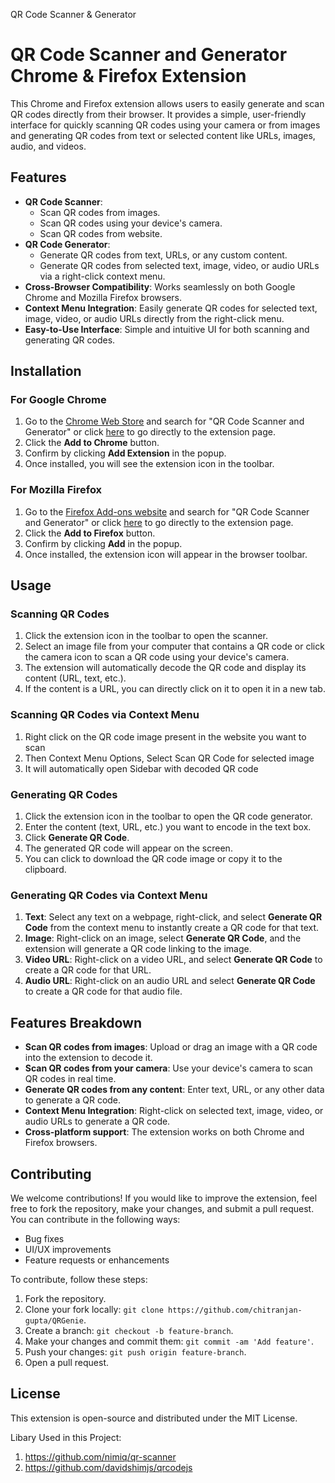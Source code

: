 QR Code Scanner & Generator

# QR Code Scanner and Generator Chrome & Firefox Extension

This Chrome and Firefox extension allows users to easily generate and scan QR codes directly from their browser. It provides a simple, user-friendly interface for quickly scanning QR codes using your camera or from images and generating QR codes from text or selected content like URLs, images, audio, and videos.

## Features

- **QR Code Scanner**:
  - Scan QR codes from images.
  - Scan QR codes using your device's camera.
  - Scan QR codes from website.
- **QR Code Generator**:
  - Generate QR codes from text, URLs, or any custom content.
  - Generate QR codes from selected text, image, video, or audio URLs via a right-click context menu.
- **Cross-Browser Compatibility**: Works seamlessly on both Google Chrome and Mozilla Firefox browsers.
- **Context Menu Integration**: Easily generate QR codes for selected text, image, video, or audio URLs directly from the right-click menu.
- **Easy-to-Use Interface**: Simple and intuitive UI for both scanning and generating QR codes.

## Installation

### For Google Chrome

1. Go to the [Chrome Web Store](https://chrome.google.com/webstore) and search for "QR Code Scanner and Generator" or click [here](#) to go directly to the extension page.
2. Click the **Add to Chrome** button.
3. Confirm by clicking **Add Extension** in the popup.
4. Once installed, you will see the extension icon in the toolbar.

### For Mozilla Firefox

1. Go to the [Firefox Add-ons website](https://addons.mozilla.org/) and search for "QR Code Scanner and Generator" or click [here](#) to go directly to the extension page.
2. Click the **Add to Firefox** button.
3. Confirm by clicking **Add** in the popup.
4. Once installed, the extension icon will appear in the browser toolbar.

## Usage

### Scanning QR Codes

1. Click the extension icon in the toolbar to open the scanner.
2. Select an image file from your computer that contains a QR code or click the camera icon to scan a QR code using your device's camera.
3. The extension will automatically decode the QR code and display its content (URL, text, etc.).
4. If the content is a URL, you can directly click on it to open it in a new tab.

### Scanning QR Codes via Context Menu

1. Right click on the QR code image present in the website you want to scan
2. Then Context Menu Options, Select Scan QR Code for selected image
3. It will automatically open Sidebar with decoded QR code

### Generating QR Codes

1. Click the extension icon in the toolbar to open the QR code generator.
2. Enter the content (text, URL, etc.) you want to encode in the text box.
3. Click **Generate QR Code**.
4. The generated QR code will appear on the screen.
5. You can click to download the QR code image or copy it to the clipboard.

### Generating QR Codes via Context Menu

1. **Text**: Select any text on a webpage, right-click, and select **Generate QR Code** from the context menu to instantly create a QR code for that text.
2. **Image**: Right-click on an image, select **Generate QR Code**, and the extension will generate a QR code linking to the image.
3. **Video URL**: Right-click on a video URL, and select **Generate QR Code** to create a QR code for that URL.
4. **Audio URL**: Right-click on an audio URL and select **Generate QR Code** to create a QR code for that audio file.

## Features Breakdown

- **Scan QR codes from images**: Upload or drag an image with a QR code into the extension to decode it.
- **Scan QR codes from your camera**: Use your device's camera to scan QR codes in real time.
- **Generate QR codes from any content**: Enter text, URL, or any other data to generate a QR code.
- **Context Menu Integration**: Right-click on selected text, image, video, or audio URLs to generate a QR code.
- **Cross-platform support**: The extension works on both Chrome and Firefox browsers.

## Contributing

We welcome contributions! If you would like to improve the extension, feel free to fork the repository, make your changes, and submit a pull request. You can contribute in the following ways:
- Bug fixes
- UI/UX improvements
- Feature requests or enhancements

To contribute, follow these steps:

1. Fork the repository.
2. Clone your fork locally: `git clone https://github.com/chitranjan-gupta/QRGenie`.
3. Create a branch: `git checkout -b feature-branch`.
4. Make your changes and commit them: `git commit -am 'Add feature'`.
5. Push your changes: `git push origin feature-branch`.
6. Open a pull request.

## License

This extension is open-source and distributed under the MIT License.

Libary Used in this Project: 

1. https://github.com/nimiq/qr-scanner
2. https://github.com/davidshimjs/qrcodejs

